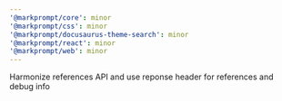```yaml
---
'@markprompt/core': minor
'@markprompt/css': minor
'@markprompt/docusaurus-theme-search': minor
'@markprompt/react': minor
'@markprompt/web': minor
---
```


Harmonize references API and use reponse header for references and debug info
